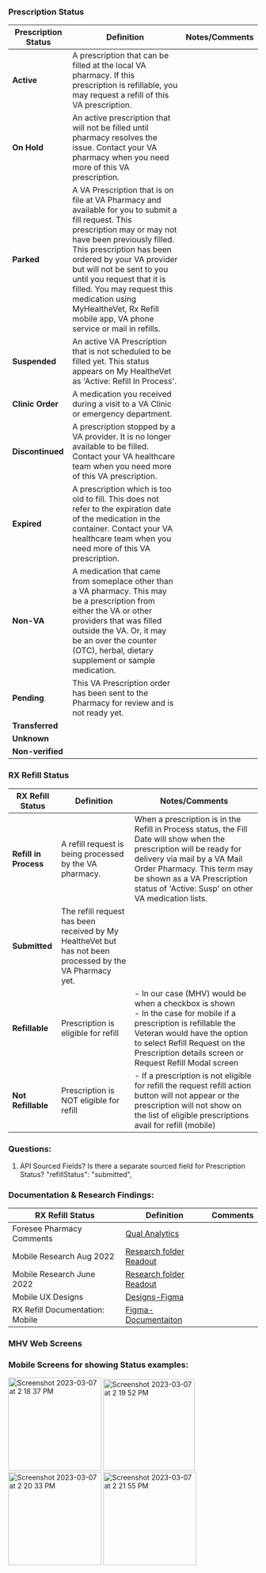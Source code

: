 ### Prescription Status

|Prescription Status | Definition | Notes/Comments |
|-------|-------|-------|
|**Active**|A prescription that can be filled at the local VA pharmacy. If this prescription is refillable, you may request a refill of this VA prescription.||
|**On Hold**|An active prescription that will not be filled until pharmacy resolves the issue. Contact your VA pharmacy when you need more of this VA prescription.||
|**Parked**|A VA Prescription that is on file at VA Pharmacy and available for you to submit a fill request. This prescription may or may not have been previously filled. This prescription has been ordered by your VA provider but will not be sent to you until you request that it is filled. You may request this medication using MyHealtheVet, Rx Refill mobile app, VA phone service or mail in refills.||
|**Suspended**|An active VA Prescription that is not scheduled to be filled yet. This status appears on My HealtheVet as 'Active: Refill In Process'.||
|**Clinic Order**|A medication you received during a visit to a VA Clinic or emergency department.||
|**Discontinued**|A prescription stopped by a VA provider. It is no longer available to be filled. Contact your VA healthcare team when you need more of this VA prescription.||
|**Expired**|A prescription which is too old to fill. This does not refer to the expiration date of the medication in the container. Contact your VA healthcare team when you need more of this VA prescription.||
|**Non-VA**| A medication that came from someplace other than a VA pharmacy. This may be a prescription from either the VA or other providers that was filled outside the VA. Or, it may be an over the counter (OTC), herbal, dietary supplement or sample medication.||
|**Pending**|This VA Prescription order has been sent to the Pharmacy for review and is not ready yet.||
|**Transferred** ||||
|**Unknown**||||
|**Non-verified**||||


### RX Refill Status

|RX Refill Status | Definition | Notes/Comments |
|-------|-------|-------|
|**Refill in Process**|A refill request is being processed by the VA pharmacy.|When a prescription is in the Refill in Process status, the Fill Date will show when the prescription will be ready for delivery via mail by a VA Mail Order Pharmacy. This term may be shown as a VA Prescription status of 'Active: Susp' on other VA medication lists.||
|**Submitted**|The refill request has been received by My HealtheVet but has not been processed by the VA Pharmacy yet.||
|**Refillable**| Prescription is eligible for refill| - In our case (MHV) would be when a checkbox is shown<br> - In the case for mobile if a prescription is refillable the Veteran would have the option to select Refill Request on the Prescription details screen or Request Refill Modal screen|
|**Not Refillable**| Prescription is NOT eligible for refill| - If a prescription is not eligible for refill the request refill action button will not appear or the prescription will not show on the list of eligible prescriptions avail for refill (mobile)|


### Questions:

1. API Sourced Fields?  Is there a separate sourced field for Prescription Status?  "refillStatus": "submitted",



### Documentation & Research Findings:

|RX Refill Status | Definition | Comments
|-------|-------|-------|
|Foresee Pharmacy Comments|[Qual Analytics](https://docs.google.com/spreadsheets/d/1TKAPLKVZwydy1l2pFuISTKlp9OFDm1SZ/edit?usp=sharing&ouid=100683152886806670032&rtpof=true&sd=true)||
|Mobile Research Aug 2022| [Research folder](https://github.com/department-of-veterans-affairs/va.gov-team/tree/master/products/va-mobile-app/features/rx-refill/usability-testing/august-2022)<br>[Readout](https://github.com/department-of-veterans-affairs/va.gov-team/blob/master/products/va-mobile-app/features/rx-refill/usability-testing/august-2022/research-read-out.pdf)
|Mobile Research June 2022|[Research folder](https://github.com/department-of-veterans-affairs/va.gov-team/tree/master/products/va-mobile-app/features/rx-refill/usability-testing/june-2022)<br>[Readout](https://github.com/department-of-veterans-affairs/va.gov-team/blob/master/products/va-mobile-app/features/rx-refill/usability-testing/june-2022/research-readout-deck.pdf)
|Mobile UX Designs|[Designs-Figma](https://www.figma.com/file/K9hthKiVlGNihyPkyIEq3e/%F0%9F%9A%A2-Health1.0---Shipped---VAMobile?node-id=502%3A19&t=dWccxkJJN4w65qcg-0)
|RX Refill Documentation: Mobile|[Figma-Documentaiton](https://www.figma.com/file/zXHemE9WIejYXAM4MvdlVL/%F0%9F%94%8D-Rx-Refill-1.0-Documentation---Working---VAMobile?node-id=0%3A1&t=flfYrsT62odicJbN-1)



### MHV Web Screens

### Mobile Screens for showing Status examples: 

<img width="188" alt="Screenshot 2023-03-07 at 2 18 37 PM" src="https://user-images.githubusercontent.com/90273080/223528157-d7d16d98-abc4-406e-84a8-e2704f6709f5.png"> <img width="185" alt="Screenshot 2023-03-07 at 2 19 52 PM" src="https://user-images.githubusercontent.com/90273080/223528432-d6219b20-8935-479b-9de1-0dc50b98ca9a.png"> <img width="188" alt="Screenshot 2023-03-07 at 2 20 33 PM" src="https://user-images.githubusercontent.com/90273080/223528955-dd3e364f-ae2b-4838-9a20-088c53d8d0ef.png"> <img width="188" alt="Screenshot 2023-03-07 at 2 21 55 PM" src="https://user-images.githubusercontent.com/90273080/223529234-c37f2756-54cb-4af0-8b07-ba6d2cf5bbf5.png">



